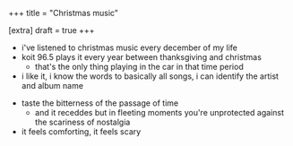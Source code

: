 +++
title = "Christmas music"

[extra]
draft = true
+++

- i've listened to christmas music every december of my life
- koit 96.5 plays it every year between thanksgiving and christmas
	- that's the only thing playing in the car in that time period
- i like it, i know the words to basically all songs, i can identify the artist and album name

* taste the bitterness of the passage of time
	* and it receddes but in fleeting moments you're unprotected against the scariness of nostalgia
* it feels comforting, it feels scary